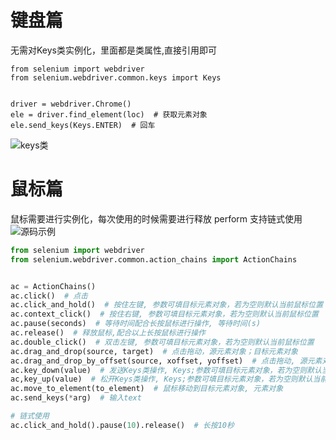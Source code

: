 # 键盘篇

无需对Keys类实例化，里面都是类属性,直接引用即可
```pthon
from selenium import webdriver
from selenium.webdriver.common.keys import Keys


driver = webdriver.Chrome()
ele = driver.find_element(loc)  # 获取元素对象
ele.send_keys(Keys.ENTER)  # 回车
```
![keys类](https://upload-images.jianshu.io/upload_images/20499241-67268d810438fab2.png?imageMogr2/auto-orient/strip%7CimageView2/2/w/1240)


# 鼠标篇

鼠标需要进行实例化，每次使用的时候需要进行释放 perform
支持链式使用
![源码示例](https://upload-images.jianshu.io/upload_images/20499241-e6bc0031207bcd45.png?imageMogr2/auto-orient/strip%7CimageView2/2/w/1240)

```python
from selenium import webdriver
from selenium.webdriver.common.action_chains import ActionChains


ac = ActionChains()
ac.click()  # 点击
ac.click_and_hold()  # 按住左键, 参数可填目标元素对象，若为空则默认当前鼠标位置
ac.context_click()  # 按住右键, 参数可填目标元素对象，若为空则默认当前鼠标位置
ac.pause(seconds)  # 等待时间配合长按鼠标进行操作, 等待时间(s)
ac.release()  # 释放鼠标,配合以上长按鼠标进行操作
ac.double_click()  # 双击左键, 参数可填目标元素对象，若为空则默认当前鼠标位置
ac.drag_and_drop(source, target)  # 点击拖动，源元素对象；目标元素对象
ac.drag_and_drop_by_offset(source, xoffset, yoffset)  # 点击拖动, 源元素对象; x,y坐标
ac.key_down(value)  # 发送Keys类操作, Keys;参数可填目标元素对象，若为空则默认当前鼠标位置
ac,key_up(value)  # 松开Keys类操作, Keys;参数可填目标元素对象，若为空则默认当前鼠标位置
ac.move_to_element(to_element)  # 鼠标移动到目标元素对象, 元素对象
ac.send_keys(*arg)  # 输入text

# 链式使用
ac.click_and_hold().pause(10).release()  # 长按10秒
```